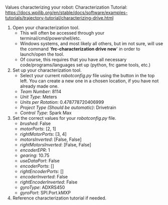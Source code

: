 Values characterizing your robot:
Characterization Tutorial: https://docs.wpilib.org/en/stable/docs/software/examples-tutorials/trajectory-tutorial/characterizing-drive.html

1. Open your characterization tool.
	- This will often be accessed through your terminal/cmd/powershell/etc. 
	- Windows systems, and most likely all others, but im not sure, will use the command '**frc-characterization drive new**' in order to launch/open the tool.
	- Of course, this requires that you have all necessary code/programs/languages set up (python, frc game tools, etc.)
2. Set up your characterization tool.
	- Select your current *robotconfig.py* file using the button in the top left. You can create a new one in a chosen location, if you have not already made one. 
	- *Team Number*: 8114
	- *Unit Type*: Meters
	- *Units per Rotation*: 0.478778720406999
	- *Project Type (Should be automatic)*: Drivetrain
	- *Control Type*: Spark Max
3. Set the correct values for your *robotconfig.py* file.
	- *brushed*: False
	- *motorPorts*: [2, 1]
	- *rightMotorPorts*: [3, 4]
	- *motorsInverted*: [False, False]
	- *rightMotorsInverted*: [False, False]
	- *encoderEPR*: 1
	- *gearing*: 10.75
	- *useDataPort*: False
	- *encoderPorts*: []
	- *rightEncoderPorts*: []
	- *encoderInverted*: False
	- *rightEncoderInverted*: False
	- *gyroType*: ADXRS450
	- *gyroPort*: SPI.Port.kMXP
4. Reference characterization tutorial if needed.
